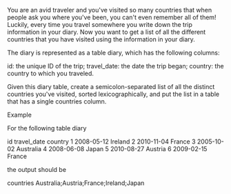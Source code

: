 You are an avid traveler and you've visited so many countries that when people ask you where you've been, you can't even remember all of them! Luckily, every time you travel somewhere you write down the trip information in your diary. Now you want to get a list of all the different countries that you have visited using the information in your diary.

The diary is represented as a table diary, which has the following columns:

id: the unique ID of the trip;
travel_date: the date the trip began;
country: the country to which you traveled.

Given this diary table, create a semicolon-separated list of all the distinct countries you've visited, sorted lexicographically, and put the list in a table that has a single countries column.

Example

For the following table diary

id	travel_date	country
1	2008-05-12	Ireland
2	2010-11-04	France
3	2005-10-02	Australia
4	2008-06-08	Japan
5	2010-08-27	Austria
6	2009-02-15	France

the output should be

countries
Australia;Austria;France;Ireland;Japan
